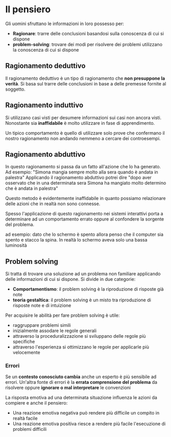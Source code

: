 ﻿# Il pensiero

Gli uomini sfruttano le informazioni in loro possesso per:
- **Ragionare**: trarre delle conclusioni basandosi sulla conoscenza di cui si dispone
- **problem-solving**: trovare dei modi per risolvere dei problemi utilizzano la conoscenza di cui si dispone

## Ragionamento deduttivo

Il ragionamento deduttivo è un tipo di ragionamento che **non presuppone la verità**.
Si basa sul trarre delle conclusioni in base a delle premesse fornite al soggetto.


## Ragionamento induttivo

Si utilizzano casi visti per desumere informazioni sui casi non ancora visti. Nonostante sia **inaffidabile** è molto utilizzare in fase di apprendimento.

Un tipico comportamento è quello di utilizzare solo prove che confermano il nostro ragionamento non andando nemmeno a cercare dei controesempi.

## Ragionamento abduttivo

In questo ragionamento si passa da un fatto all'azione che lo ha generato.
Ad esempio: "Simona mangia sempre molto alla sera quando è andata in palestra"
Applicando il ragionamento abduttivo potrei dire "dopo aver osservato che in una determinata sera Simona ha mangiato molto determino che è andata in palestra"

Questo metodo è evidentemente inaffidabile in quanto possiamo relazionare delle azioni che in realtà non sono connesse.

Spesso l'applicazione di questo ragionamento nei sistemi interattivi porta a determinare ad un comportamento errato oppure al confondere la sorgente del problema.

ad esempio: dato che lo schermo è spento allora penso che il computer sia spento e stacco la spina. In realtà lo schermo aveva solo una bassa luminosità


## Problem solving

Si tratta di trovare una soluzione ad un problema non familiare applicando delle informazioni di cui si dispone. Si divide in due categorie:

- **Comportamentismo**: il problem solving è la riproduzione di risposte già note
- **teoria gestaltica**: il problem solving è un misto tra riproduzione di risposte note e di intuizione

Per acquisire le abilità per fare problem solving è utile:
- raggruppare problemi simili
- inizialmente assodare le regole generali
- attraverso la proceduralizzazione si sviluppano delle regole più specifiche
- attraverso l'esperienza si ottimizzano le regole per applicarle più velocemente

### Errori

Se un **contesto conosciuto cambia** anche un esperto è più sensibile ad errori.
Un'altra fonte di errori è la **errata comprensione del problema** da risolvere oppure **ignorare o mal interpretare** le convenzioni


La risposta emotiva ad una determinata situazione influenza le azioni da compiere e anche il pensiero:
- Una reazione emotiva negativa può rendere più difficile un compito in realtà facile
- Una reazione emotiva positiva riesce a rendere più facile l'esecuzione di problemi difficili

